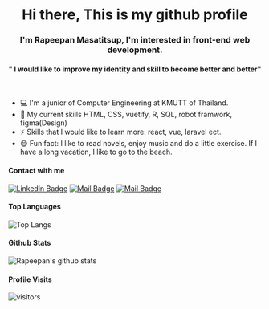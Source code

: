 <H1 align="center"> Hi there, This is my github profile </H1>

<h3 align="center">I'm Rapeepan Masatitsup, I'm interested in front-end web development.</h3>
<h4 align="center">" I would like to improve my identity and skill to become better and better"</h4>
<br/>

- 💻 I'm a junior of Computer Engineering at KMUTT of Thailand.
- 🔭 My current skills HTML, CSS, vuetify, R, SQL, robot framwork, figma(Design)
- ⚡ Skills that I would like to learn more: react, vue, laravel ect.
- 😄 Fun fact: I like to read novels, enjoy music and do a little exercise. If I have a long vacation, I like to go to the beach.

#### Contact with me
[![Linkedin Badge](https://img.shields.io/badge/-Rapeepan-0e76a8?style=flat&labelColor=0e76a8&logo=linkedin&logoColor=white)](https://www.linkedin.com/in/rapeepan-masatitsup-806987211/) [![Mail Badge](https://img.shields.io/badge/-@eimingming-e84393?style=flat&labelColor=e84393&logo=instagram&logoColor=white)](https://instagram.com/eimingming) [![Mail Badge](https://img.shields.io/badge/-Rapeepan-c0392b?style=flat&labelColor=c0392b&logo=gmail&logoColor=white)](mailto:rapeepan.info@gmail.com)

#### Top Languages
![Top Langs](https://github-readme-stats.vercel.app/api/top-langs/?username=eimingming&count_private=true&theme=tokyonight&hide=contribs,prs)

#### Github Stats
![Rapeepan's github stats](https://github-readme-stats.vercel.app/api?username=eimingming&count_private=true&theme=tokyonight&hide=contribs,prs)

#### Profile Visits 
![visitors](https://visitor-badge.glitch.me/badge?page_id=eimingming.eimingming)

